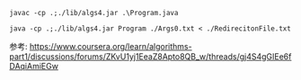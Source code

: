 ```
javac -cp .;./lib/algs4.jar .\Program.java
```

```
java -cp .;./lib/algs4.jar Program ./Args0.txt < ./RedirecitonFile.txt
```


参考: https://www.coursera.org/learn/algorithms-part1/discussions/forums/ZKvU1yj1EeaZ8Apto8QB_w/threads/gj4S4gGIEe6fDAqiAmiEGw
